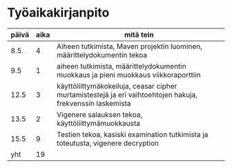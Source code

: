 # Työaikakirjanpito

päivä |  aika |  mitä tein
------|-------|-----------
8.5. | 4 | Aiheen tutkimista, Maven projektin luominen, määrittelydokumentin tekoa
9.5 | 1 | aiheen tutkimista, määrittelydokumentin muokkaus ja pieni muokkaus viikkoraporttiin
12.5 | 3 | käyttöliittymäkokeiluja, ceasar cipher murtamistestejä ja eri vaihtoehtojen hakuja, frekvenssin laskemista
13.5 | 2 | Vigenere salauksen tekoa, käyttöliittymämuokkausta
15.5 | 9 | Testien tekoa, kasiski examination tutkimista ja toteutusta, vigenere decryption 
yht | 19 | 
